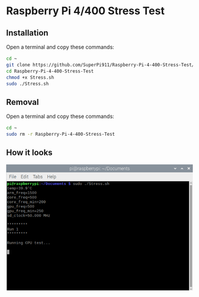# Raspberry Pi 4/400 Stress Test

## Installation

Open a terminal and copy these commands:

``` bash
cd ~
git clone https://github.com/SuperPi911/Raspberry-Pi-4-400-Stress-Test/
cd Raspberry-Pi-4-400-Stress-Test
chmod +x Stress.sh
sudo ./Stress.sh
```

## Removal

Open a terminal and copy these commands:

``` bash
cd ~
sudo rm -r Raspberry-Pi-4-400-Stress-Test
```

## How it looks

![Screenshot](screenshot.png)
